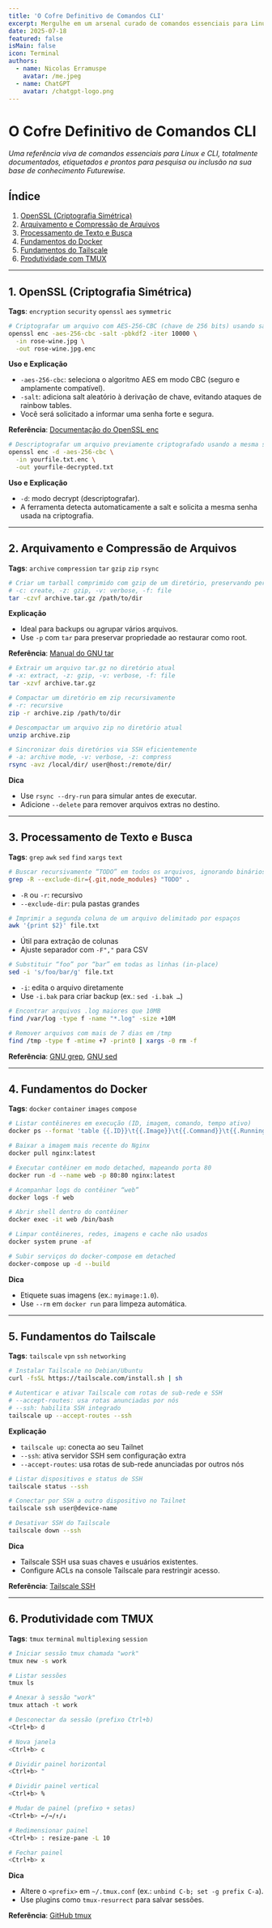 ```yaml
---
title: 'O Cofre Definitivo de Comandos CLI'
excerpt: Mergulhe em um arsenal curado de comandos essenciais para Linux e MacOS, cada um documentado, etiquetado e pronto para potencializar seu fluxo de trabalho, desde criptografia com OpenSSL até produtividade com tmux.
date: 2025-07-18
featured: false
isMain: false
icon: Terminal
authors:
  - name: Nicolas Erramuspe
    avatar: /me.jpeg
  - name: ChatGPT
    avatar: /chatgpt-logo.png
---
```


# O Cofre Definitivo de Comandos CLI

_Uma referência viva de comandos essenciais para Linux e CLI, totalmente documentados, etiquetados e prontos para pesquisa ou inclusão na sua base de conhecimento Futurewise._

## Índice

1. [OpenSSL (Criptografia Simétrica)](#1-openssl-criptografia-simétrica)
2. [Arquivamento e Compressão de Arquivos](#2-arquivamento-e-compressão-de-arquivos)
3. [Processamento de Texto e Busca](#3-processamento-de-texto-e-busca)
4. [Fundamentos do Docker](#4-fundamentos-do-docker)
5. [Fundamentos do Tailscale](#5-fundamentos-do-tailscale)
6. [Produtividade com TMUX](#6-produtividade-com-tmux)

---

## 1. OpenSSL (Criptografia Simétrica)

**Tags**: `encryption` `security` `openssl` `aes` `symmetric`

```bash
# Criptografar um arquivo com AES-256-CBC (chave de 256 bits) usando salt aleatório para derivação de chave PBKDF2
openssl enc -aes-256-cbc -salt -pbkdf2 -iter 10000 \
  -in rose-wine.jpg \
  -out rose-wine.jpg.enc
```

**Uso e Explicação**

- `-aes-256-cbc`: seleciona o algoritmo AES em modo CBC (seguro e amplamente compatível).
- `-salt`: adiciona salt aleatório à derivação de chave, evitando ataques de rainbow tables.
- Você será solicitado a informar uma senha forte e segura.

**Referência**: [Documentação do OpenSSL enc](https://www.openssl.org/docs/man1.1.1/man1/openssl-enc.html)

```bash
# Descriptografar um arquivo previamente criptografado usando a mesma senha
openssl enc -d -aes-256-cbc \
  -in yourfile.txt.enc \
  -out yourfile-decrypted.txt
```

**Uso e Explicação**

- `-d`: modo decrypt (descriptografar).
- A ferramenta detecta automaticamente a salt e solicita a mesma senha usada na criptografia.

---

## 2. Arquivamento e Compressão de Arquivos

**Tags**: `archive` `compression` `tar` `gzip` `zip` `rsync`

```bash
# Criar um tarball comprimido com gzip de um diretório, preservando permissões e links simbólicos
# -c: create, -z: gzip, -v: verbose, -f: file
tar -czvf archive.tar.gz /path/to/dir
```

**Explicação**

- Ideal para backups ou agrupar vários arquivos.
- Use `-p` com `tar` para preservar propriedade ao restaurar como root.

**Referência**: [Manual do GNU tar](https://www.gnu.org/software/tar/manual/)

```bash
# Extrair um arquivo tar.gz no diretório atual
# -x: extract, -z: gzip, -v: verbose, -f: file
tar -xzvf archive.tar.gz
```

```bash
# Compactar um diretório em zip recursivamente
# -r: recursive
zip -r archive.zip /path/to/dir
```

```bash
# Descompactar um arquivo zip no diretório atual
unzip archive.zip
```

```bash
# Sincronizar dois diretórios via SSH eficientemente
# -a: archive mode, -v: verbose, -z: compress
rsync -avz /local/dir/ user@host:/remote/dir/
```

**Dica**

- Use `rsync --dry-run` para simular antes de executar.
- Adicione `--delete` para remover arquivos extras no destino.

---

## 3. Processamento de Texto e Busca

**Tags**: `grep` `awk` `sed` `find` `xargs` `text`

```bash
# Buscar recursivamente “TODO” em todos os arquivos, ignorando binários
grep -R --exclude-dir={.git,node_modules} "TODO" .
```

- `-R` ou `-r`: recursivo
- `--exclude-dir`: pula pastas grandes

```bash
# Imprimir a segunda coluna de um arquivo delimitado por espaços
awk '{print $2}' file.txt
```

- Útil para extração de colunas
- Ajuste separador com `-F","` para CSV

```bash
# Substituir “foo” por “bar” em todas as linhas (in-place)
sed -i 's/foo/bar/g' file.txt
```

- `-i`: edita o arquivo diretamente
- Use `-i.bak` para criar backup (ex.: `sed -i.bak …`)

```bash
# Encontrar arquivos .log maiores que 10MB
find /var/log -type f -name "*.log" -size +10M
```

```bash
# Remover arquivos com mais de 7 dias em /tmp
find /tmp -type f -mtime +7 -print0 | xargs -0 rm -f
```

**Referência**: [GNU grep](https://www.gnu.org/software/grep/manual/), [GNU sed](https://www.gnu.org/software/sed/manual/)

---

## 4. Fundamentos do Docker

**Tags**: `docker` `container` `images` `compose`

```bash
# Listar contêineres em execução (ID, imagem, comando, tempo ativo)
docker ps --format 'table {{.ID}}\t{{.Image}}\t{{.Command}}\t{{.RunningFor}}'
```

```bash
# Baixar a imagem mais recente do Nginx
docker pull nginx:latest
```

```bash
# Executar contêiner em modo detached, mapeando porta 80
docker run -d --name web -p 80:80 nginx:latest
```

```bash
# Acompanhar logs do contêiner “web”
docker logs -f web
```

```bash
# Abrir shell dentro do contêiner
docker exec -it web /bin/bash
```

```bash
# Limpar contêineres, redes, imagens e cache não usados
docker system prune -af
```

```bash
# Subir serviços do docker-compose em detached
docker-compose up -d --build
```

**Dica**

- Etiquete suas imagens (ex.: `myimage:1.0`).
- Use `--rm` em `docker run` para limpeza automática.

---

## 5. Fundamentos do Tailscale

**Tags**: `tailscale` `vpn` `ssh` `networking`

```bash
# Instalar Tailscale no Debian/Ubuntu
curl -fsSL https://tailscale.com/install.sh | sh

# Autenticar e ativar Tailscale com rotas de sub-rede e SSH
# --accept-routes: usa rotas anunciadas por nós
# --ssh: habilita SSH integrado
tailscale up --accept-routes --ssh
```

**Explicação**

- `tailscale up`: conecta ao seu Tailnet
- `--ssh`: ativa servidor SSH sem configuração extra
- `--accept-routes`: usa rotas de sub-rede anunciadas por outros nós

```bash
# Listar dispositivos e status de SSH
tailscale status --ssh
```

```bash
# Conectar por SSH a outro dispositivo no Tailnet
tailscale ssh user@device-name
```

```bash
# Desativar SSH do Tailscale
tailscale down --ssh
```

**Dica**

- Tailscale SSH usa suas chaves e usuários existentes.
- Configure ACLs na console Tailscale para restringir acesso.

**Referência**: [Tailscale SSH](https://tailscale.com/kb/ssh)

---

## 6. Produtividade com TMUX

**Tags**: `tmux` `terminal` `multiplexing` `session`

```bash
# Iniciar sessão tmux chamada "work"
tmux new -s work
```

```bash
# Listar sessões
tmux ls
```

```bash
# Anexar à sessão "work"
tmux attach -t work
```

```bash
# Desconectar da sessão (prefixo Ctrl+b)
<Ctrl+b> d
```

```bash
# Nova janela
<Ctrl+b> c
```

```bash
# Dividir painel horizontal
<Ctrl+b> "
```

```bash
# Dividir painel vertical
<Ctrl+b> %
```

```bash
# Mudar de painel (prefixo + setas)
<Ctrl+b> ←/→/↑/↓
```

```bash
# Redimensionar painel
<Ctrl+b> : resize-pane -L 10
```

```bash
# Fechar painel
<Ctrl+b> x
```

**Dica**

- Altere o `<prefix>` em `~/.tmux.conf` (ex.: `unbind C-b; set -g prefix C-a`).
- Use plugins como `tmux-resurrect` para salvar sessões.

**Referência**: [GitHub tmux](https://github.com/tmux/tmux)

